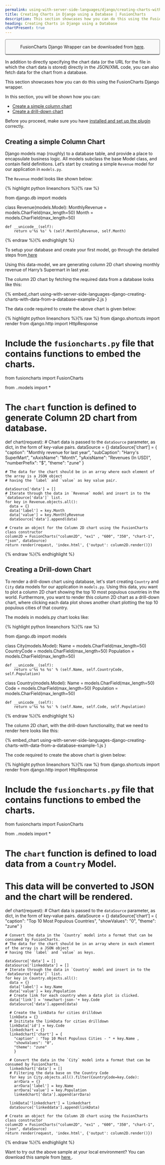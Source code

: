 ```yaml
---
permalink: using-with-server-side-languages/django/creating-charts-with-data-from-a-database.html
title: Creating Charts in Django using a Database | FusionCharts
description: This section showcases how you can do this using the FusionCharts Django wrapper.
heading: Creating Charts in Django using a Database
chartPresent: true
---
```


<p style="background:rgba(249, 249, 249, 1); padding:15px; border:1px solid #888; border-bottom-width:3px; border-radius:4px; text-align:center;">FusionCharts Django Wrapper can be downloaded from <a href="http://www.fusioncharts.com/django-charts/" target="_blank">here</a>.</p>

In addition to directly specifying the chart data (or the URL for the file in which the chart data is stored) directly in the JSON/XML code, you can also fetch data for the chart from a database.

This section showcases how you can do this using the FusionCharts Django wrapper.

In this section, you will be shown how you can:

* <a href="{{ site.baseurl }}using-with-server-side-languages/django/creating-charts-with-data-from-a-database.html#creating-a-simple-column-chart">Create a simple column chart</a>
* <a href="{{ site.baseurl }}using-with-server-side-languages/django/creating-charts-with-data-from-a-database.html#creating-a-drill-down-chart">Create a drill-down chart</a>

<p class="text-info">Before you proceed, make sure you have <a href="{{ site.baseurl }}using-with-server-side-languages/django/introduction-to-the-django-wrapper.html" target="_blank">installed and set up the plugin </a> correctly.</p>


## Creating a simple Column Chart

Django models map (roughly) to a database table, and provide a place to encapsulate business logic. All models subclass the base Model class, and contain field definitions. Let’s start by creating a simple `Revenue` model for our application in `models.py`.

The `Revenue` model looks like shown below: 

{% highlight python lineanchors %}{% raw %}

from django.db import models

class Revenue(models.Model):
	MonthlyRevenue = models.CharField(max_length=50)
	Month = models.CharField(max_length=50)

	def __unicode__(self):
		return u'%s %s' % (self.MonthlyRevenue, self.Month)

{% endraw %}{% endhighlight %}

<p class="text-info">To setup your database and create your first model, go through the detailed steps from<a href="https://docs.djangoproject.com/en/1.10/intro/tutorial02/#creating-models" target="_blank"> here </a></p>

Using this data-model, we are generating column 2D chart showing monthly revenue of Harry’s Supermart in last year. 


The column 2D chart by fetching the required data from a database looks like this:

{% embed_chart using-with-server-side-languages-django-creating-charts-with-data-from-a-database-example-2.js }

The data code required to create the above chart is given below:

{% highlight python lineanchors %}{% raw %}
from django.shortcuts import render
from django.http import HttpResponse

# Include the `fusioncharts.py` file that contains functions to embed the charts.
from fusioncharts import FusionCharts

from ..models import *

# The `chart` function is defined to generate Column 2D chart from database.
def chart(request):
	# Chart data is passed to the `dataSource` parameter, as dict, in the form of key-value pairs.
	dataSource = {}
	dataSource['chart'] = { 
		"caption": "Monthly revenue for last year",
            "subCaption": "Harry's SuperMart",
            "xAxisName": "Month",
            "yAxisName": "Revenues (In USD)",
            "numberPrefix": "$",
            "theme": "zune"
		}
   
    # The data for the chart should be in an array where each element of the array is a JSON object
    # having the `label` and `value` as key value pair.

	dataSource['data'] = []
    # Iterate through the data in `Revenue` model and insert in to the `dataSource['data']` list.
	for key in Revenue.objects.all():
	  data = {}
	  data['label'] = key.Month
	  data['value'] = key.MonthlyRevenue
	  dataSource['data'].append(data)

    # Create an object for the Column 2D chart using the FusionCharts class constructor        	  		
	column2D = FusionCharts("column2D", "ex1" , "600", "350", "chart-1", "json", dataSource)
	return render(request, 'index.html', {'output': column2D.render()}) 

{% endraw %}{% endhighlight %}

## Creating a Drill-down Chart

To render a drill-down chart using database, let's start creating `Country` and `City` data models for our application in `models.py`. Using this data, you want to plot a column 2D chart showing the top 10 most populous countries in the world. Furthermore, you want to render this column 2D chart as a drill-down chart, where clicking each data plot shows another chart plotting the top 10 populous cities of that country.

The models in models.py chart looks like:

{% highlight python lineanchors %}{% raw %}

from django.db import models

class City(models.Model):
	Name = models.CharField(max_length=50)
	CountryCode = models.CharField(max_length=50)
	Population = models.CharField(max_length=50)

	def __unicode__(self):
		return u'%s %s %s' % (self.Name, self.CountryCode, self.Population)

class Country(models.Model):
	Name = models.CharField(max_length=50)
	Code = models.CharField(max_length=50)
	Population = models.CharField(max_length=50)

	def __unicode__(self):
		return u'%s %s %s' % (self.Name, self.Code, self.Population)

{% endraw %}{% endhighlight %}


The column 2D chart, with the drill-down functionality, that we need to render here looks like this:

{% embed_chart using-with-server-side-languages-django-creating-charts-with-data-from-a-database-example-1.js }

The code required to create the above chart is given below:

{% highlight python lineanchors %}{% raw %}
from django.shortcuts import render
from django.http import HttpResponse

# Include the `fusioncharts.py` file that contains functions to embed the charts.
from fusioncharts import FusionCharts

from ..models import *

# The `chart` function is defined to load data from a `Country` Model. 
# This data will be converted to JSON and the chart will be rendered.

def chart(request):
	# Chart data is passed to the `dataSource` parameter, as dict, in the form of key-value pairs.
	dataSource = {}
	dataSource['chart'] = { 
		"caption": "Top 10 Most Populous Countries",
        "showValues": "0",
        "theme": "zune"
		}
   
    # Convert the data in the `Country` model into a format that can be consumed by FusionCharts. 
    # The data for the chart should be in an array where in each element of the array is a JSON object
    # having the `label` and `value` as keys.

	dataSource['data'] = []
	dataSource['linkeddata'] = []
    # Iterate through the data in `Country` model and insert in to the `dataSource['data']` list.
	for key in Country.objects.all():
	  data = {}
	  data['label'] = key.Name
	  data['value'] = key.Population
	  # Create link for each country when a data plot is clicked.
	  data['link'] = 'newchart-json-'+ key.Code
	  dataSource['data'].append(data)

	  # Create the linkData for cities drilldown	
	  linkData = {}
	  # Inititate the linkData for cities drilldown
	  linkData['id'] = key.Code
	  linkedchart = {}
	  linkedchart['chart'] = {
		"caption" : "Top 10 Most Populous Cities - " + key.Name ,
		"showValues": "0",
		"theme": "zune"
		}

	  # Convert the data in the `City` model into a format that can be consumed by FusionCharts. 	
	  linkedchart['data'] = []
	  # Filtering the data base on the Country Code
	  for key in City.objects.all().filter(CountryCode=key.Code):
	  	arrDara = {}
		arrDara['label'] = key.Name
		arrDara['value'] = key.Population
		linkedchart['data'].append(arrDara)

	  linkData['linkedchart'] = linkedchart
	  dataSource['linkeddata'].append(linkData)

    # Create an object for the Column 2D chart using the FusionCharts class constructor        	  		
	column2D = FusionCharts("column2D", "ex1" , "600", "350", "chart-1", "json", dataSource)
	return render(request, 'index.html', {'output': column2D.render()}) 

{% endraw %}{% endhighlight %}


<p class="text-info">Want to try out the above sample at your local environment? You can download this sample from <a href="https://github.com/fusioncharts/django-wrapper/archive/master.zip" target="_blank">here </a>.</p>